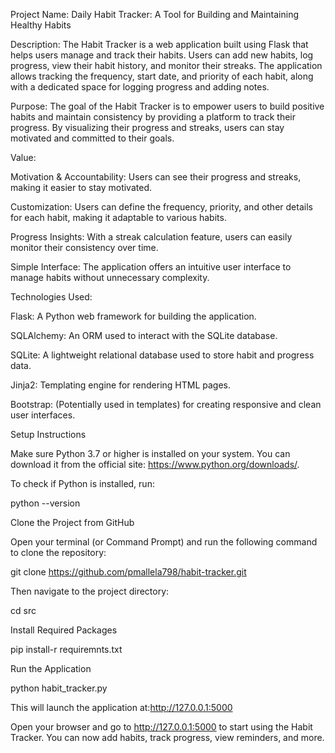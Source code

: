 Project Name:    Daily Habit Tracker: A Tool for Building and Maintaining Healthy Habits

Description:
The Habit Tracker is a web application built using Flask that helps users manage and track their habits. Users can add new habits, log progress, view their habit history, and monitor their streaks. The application allows tracking the frequency, start date, and priority of each habit, along with a dedicated space for logging progress and adding notes.

Purpose:
The goal of the Habit Tracker is to empower users to build positive habits and maintain consistency by providing a platform to track their progress. By visualizing their progress and streaks, users can stay motivated and committed to their goals.

Value:

Motivation & Accountability: Users can see their progress and streaks, making it easier to stay motivated.

Customization: Users can define the frequency, priority, and other details for each habit, making it adaptable to various habits.

Progress Insights: With a streak calculation feature, users can easily monitor their consistency over time.

Simple Interface: The application offers an intuitive user interface to manage habits without unnecessary complexity.

Technologies Used:

Flask: A Python web framework for building the application.

SQLAlchemy: An ORM used to interact with the SQLite database.

SQLite: A lightweight relational database used to store habit and progress data.

Jinja2: Templating engine for rendering HTML pages.

Bootstrap: (Potentially used in templates) for creating responsive and clean user interfaces.

Setup Instructions

Make sure Python 3.7 or higher is installed on your system. You can download it from the official site: https://www.python.org/downloads/.

To check if Python is installed, run:

python --version

Clone the Project from GitHub

Open your terminal (or Command Prompt) and run the following command to clone the repository:

git clone https://github.com/pmallela798/habit-tracker.git

Then navigate to the project directory:

cd src

Install Required Packages

pip install-r requiremnts.txt

Run the Application

python habit_tracker.py 

This will launch the application at:http://127.0.0.1:5000

Open your browser and go to http://127.0.0.1:5000 to start using the Habit Tracker. You can now add habits, track progress, view reminders, and more.

